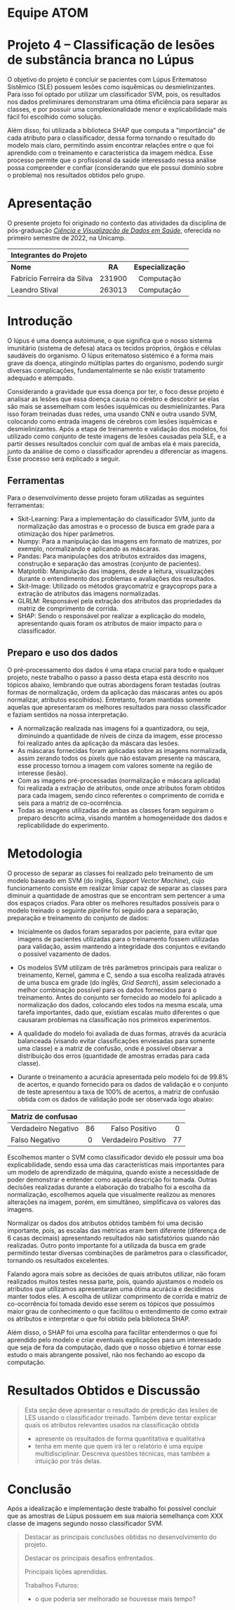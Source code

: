 # Equipe ATOM

# Projeto 4 – Classificação de lesões de substância branca no Lúpus

O objetivo do projeto é concluir se pacientes com Lúpus Eritematoso Sistêmico (SLE) possuem lesões como isquêmicas ou desmielinizantes. Para isso foi optado por utilizar um classificador SVM, pois, os resultados nos dados preliminares demonstraram uma ótima eficiência para separar as classes, e por possuir uma complexionalidade menor e explicabilidade mais fácil foi escolhido como solução.

Além disso, foi utilizada a biblioteca SHAP que computa a "importância" de cada atributo para o classificador, dessa forma tornando o resultado do modelo mais claro, permitindo assim encontrar relações entre o que foi aprendido com o treinamento e característica da imagem médica. Esse processo permite que o profissional da saúde interessado nessa análise possa compreender e confiar (considerando que ele possui domínio sobre o problema) nos resultados obtidos pelo grupo.

# Apresentação

O presente projeto foi originado no contexto das atividades da disciplina de pós-graduação [*Ciência e Visualização de Dados em Saúde*](https://ds4h.org), oferecida no primeiro semestre de 2022, na Unicamp.

| **Integrantes do Projeto** |        |                    |
|:---------------------------|:------:|:------------------:|
| **Nome**                   | **RA** | **Especialização** |
| Fabrício Ferreira da Silva | 231900 |     Computação     |
| Leandro Stival             | 263013 |     Computação     |

# Introdução

O lúpus é uma doença autoimune, o que significa que o nosso sistema imunitário (sistema de defesa) ataca os tecidos próprios, órgãos e células saudáveis do organismo. O lúpus eritematoso sistémico é a forma mais grave da doença, atingindo múltiplas partes do organismo, podendo surgir diversas complicações, fundamentalmente se não existir tratamento adequado e atempado.

Considerando a gravidade que essa doença por ter, o foco desse projeto é analisar as lesões que essa doença causa no cérebro e descobrir se elas são mais se assemelham com lesões isquêmicas ou desmielinizantes.
Para isso foram treinadas duas redes, uma usando CNN e outra usando SVM, colocando como entrada imagens de cérebros com lesões isquêmicas e desmielinizantes. Após a etapa de treinamento e validação dos modelos, foi utilizado como conjunto de teste imagens de lesões causadas pela SLE, e a partir desses resultados concluir com qual de ambas ela é mais parecida, junto da análise de como o classificador aprendeu a diferenciar as imagens. Esse processo será explicado a seguir.


## Ferramentas

Para o desenvolvimento desse projeto foram utilizadas as seguintes ferramentas:

* Skit-Learning: Para a implementação do classificador SVM, junto da normalização das amostras e o processo de busca em grade para a otimização dos hiper parâmetros.
* Numpy: Para a manipulação das imagens em formato de matrizes, por exemplo, normalizando e aplicando as máscaras.
* Pandas: Para manipulações dos atributos extraídos das imagens, construção e separação das amostras (conjunto de pacientes).
* Matplotlib: Manipulação das imagens, desde a leitura, visualizações durante o entendimento dos problemas e avaliações dos resultados.
* Skit-Image: Utilizado os métodos graycomatriz e graycoprops para a extração de atributos das imagens normalizadas.
* GLRLM: Responsável pela extração dos atributos das propriedades da matriz de comprimento de corrida.
* SHAP: Sendo o responsável por realizar a explicação do modelo, apresentando quais foram os atributos de maior impacto para o classificador.

## Preparo e uso dos dados

O pré-processamento dos dados é uma etapa crucial para todo e qualquer projeto, neste trabalho o passo a passo desta etapa está descrito nos tópicos abaixo, lembrando que outras abordagens foram testadas (outras formas de normalização, ordem da aplicação das máscaras antes ou após normalizar, atributos escolhidos). Entretanto, foram mantidas somente aquelas que apresentaram os melhores resultados para nosso classificador e faziam sentidos na nossa interpretação.

* A normalização realizada nas imagens foi a quantizadora, ou seja, diminuindo a quantidade de níveis de cinza da imagem, esse processo foi realizado antes da aplicação da máscara das lesões.
* As máscaras fornecidas foram aplicadas sobre as imagens normalizada, assim zerando todos os pixels que não estavam presente na máscara, esse processo tornou a imagem com valores somente na região de interesse (lesão).
* Com as imagens pré-processadas (normalização e máscara aplicada) foi realizada a extração de atributos, onde onze atributos foram obtidos para cada imagem, sendo cinco referentes o comprimento de corrida e seis para a matriz de co-ocorrência.
* Todas as imagens utilizadas de ambas as classes foram seguiram o preparo descrito acima, visando mantêm a homogeneidade dos dados e replicabilidade do experimento.

# Metodologia
O processo de separar as classes foi realizado pelo treinamento de um modelo baseado em SVM (do inglês, _Support Vector Machine_), cujo funcionamento consiste em realizar limiar capaz de separar as classes para diminuir a quantidade de amostras que se encontram sem pertencer a uma dos espaços criados. Para obter os melhores resultados possíveis para o modelo treinado o seguinte _pipeline_ foi seguido para a separação, preparação e treinamento do conjunto de dados:
  
* Inicialmente os dados foram separados por paciente, para evitar que imagens de pacientes utilizadas para o treinamento fossem utilizadas para validação, assim mantendo a integridade dos conjuntos e evitando o possível vazamento de dados.
  
* Os modelos SVM utilizam de três parâmetros principais para realizar o treinamento, Kernel, gamma e C, sendo a sua escolha realizada através de uma busca em grade (do inglês, _Grid Search_), assim selecionado a melhor combinação possível para os dados fornecidos para o treinamento. Antes do conjunto ser fornecido ao modelo foi aplicado a normalização dos dados, colocando eles todos na mesma escala, uma tarefa importantes, dado que, existiam escalas muito diferentes o que causaram problemas na classificação nos primeiros experimentos.
 
* A qualidade do modelo foi avaliada de duas formas, através da acurácia balanceada (visando evitar classificações enviesadas para somente uma classe) e a matriz de confusão, onde é possível observar a distribuição dos erros (quantidade de amostras erradas para cada classe).
  
* Durante o treinamento a acurácia apresentada pelo modelo foi de 99.8% de acertos, e quando fornecido para os dados de validação e o conjunto de teste apresentou a taxa de 100% de acertos, a matriz de confusão obtida com os dados de validação pode ser observada logo abaixo:
  
| **Matriz de confusao**     |        |                     |    |
|:---------------------------|:------:|:-------------------:|:--:|
| Verdadeiro Negativo        | 86     |   Falso Positivo    | 0  |
| Falso Negativo             | 0      | Verdadeiro Positivo | 77 |

 Escolhemos manter o SVM como classificador devido ele possuir uma boa explicabilidade, sendo essa uma das características mais importantes para um modelo de aprendizado de máquina, quando existe a necessidade de poder demonstrar e entender como aquela descrição foi tomada. Outras decisões realizadas durante a elaboração do trabalho foi a escolha da normalização, escolhemos aquela que visualmente realizou as menores alterações na imagem, porém, em simultâneo, simplificava os valores das imagens.

Normalizar os dados dos atributos obtidos também foi uma decisão importante, pois, as escalas das métricas eram bem diferente (diferença de 6 casas decimais) apresentando resultados não satisfatórios quando não realizadas. Outro ponto importante foi a utilizada da busca em grade permitindo testar diversas combinações de parâmetros para o classificador, tornando os resultados excelentes.
  
  Falando agora mais sobre as decisões de quais atributos utilizar, não foram realizados muitos testes nessa parte, pois, quando ajustamos o modelo os atributos que utilizamos apresentaram uma ótima acurácia e decidimos manter todos eles. A escolha de utilizar comprimento de corrida e matriz de co-ocorrência foi tomada devido esse serem os tópicos que possuímos maior grau de conhecimento o que facilitou o entendimento de como extrair os atributos e interpretar o que foi obtido pela biblioteca SHAP.
  
  Além disso, o SHAP foi uma escolha para facilitar entendermos o que foi aprendido pelo modelo e criar eventuais explicações para um interessado que seja de fora da computação, dado que o nosso objetivo é tornar esse estudo o mais abrangente possível, não nos fechando ao escopo da computação.

# Resultados Obtidos e Discussão
> Esta seção deve apresentar o resultado de predição das lesões de LES usando o classificador treinado. Também deve tentar explicar quais os atributos relevantes usados na classificação obtida
> * apresente os resultados de forma quantitativa e qualitativa
> * tenha em mente que quem irá ler o relatório é uma equipe multidisciplinar. Descreva questões técnicas, mas também a intuição por trás delas.

# Conclusão
  Após a idealização e implementação deste trabalho foi possível concluir que as amostras de Lúpus possuem em sua maioria semelhança com XXX classe de imagens segundo nosso classificador SVM.
  
  
> Destacar as principais conclusões obtidas no desenvolvimento do projeto.
>
> Destacar os principais desafios enfrentados.
>
> Principais lições aprendidas.
>
> Trabalhos Futuros:
> * o que poderia ser melhorado se houvesse mais tempo?
